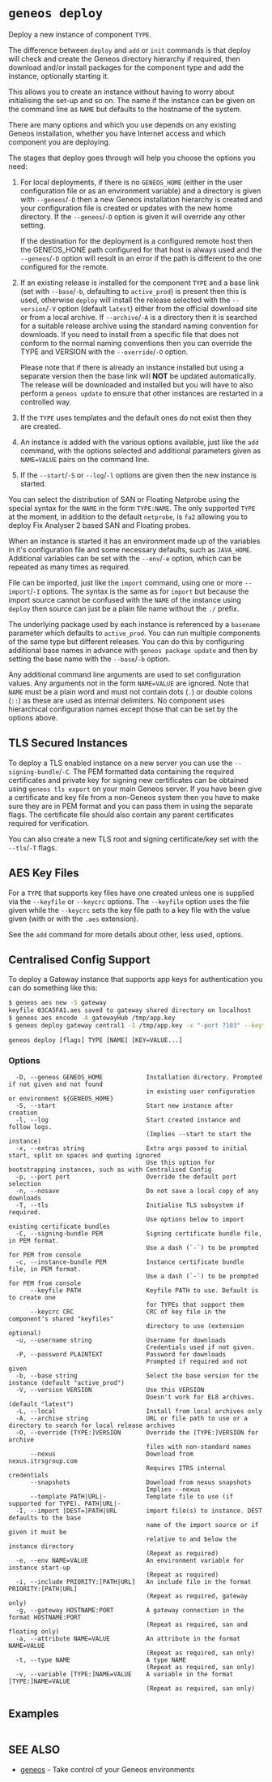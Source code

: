 # `geneos deploy`

Deploy a new instance of component `TYPE`.

The difference between `deploy` and `add` or `init` commands is that deploy will check and create the Geneos directory hierarchy if required, then download and/or install packages for the component type and add the instance, optionally starting it.

This allows you to create an instance without having to worry about initialising the set-up and so on. The name if the instance can be given on the command line as `NAME` but defaults to the hostname of the system.

There are many options and which you use depends on any existing Geneos installation, whether you have Internet access and which component you are deploying.

The stages that deploy goes through will help you choose the options you need:

1. For local deployments, if there is no `GENEOS_HOME` (either in the user configuration file or as an environment variable) and a directory is given with `--geneos`/`-D` then a new Geneos installation hierarchy is created and your configuration file is created or updates with the new home directory. If the `--geneos`/`-D` option is given it will override any other setting.

   If the destination for the deployment is a configured remote host then the GENEOS_HONE path configured for that host is always used and the `--geneos`/`-D` option will result in an error if the path is different to the one configured for the remote.

2. If an existing release is installed for the component `TYPE` and a base link (set with `--base`/`-b`, defaulting to `active_prod`) is present then this is used, otherwise `deploy` will install the release selected with the `--version`/`-V` option (default `latest`) either from the official download site or from a local archive. If `--archive`/`-A` is a directory then it is searched for a suitable release archive using the standard naming convention for downloads. If you need to install from a specific file that does not conform to the normal naming conventions then you can override the TYPE and VERSION with the `--override`/`-O` option.

   Please note that if there is already an instance installed but using a separate version then the base link will **NOT** be updated automatically. The release will be downloaded and installed but you will have to also perform a `geneos update` to ensure that other instances are restarted in a controlled way.

3. If the `TYPE` uses templates and the default ones do not exist then they are created.

4. An instance is added with the various options available, just like the `add` command, with the options selected and additional parameters given as `NAME=VALUE` pairs on the command line.

5. If the `--start`/`-S` or `--log`/`-l` options are given then the new instance is started.

You can select the distribution of SAN or Floating Netprobe using the special syntax for the `NAME` in the form `TYPE:NAME`. The only supported `TYPE` at the moment, in addition to the default `netprobe`, is `fa2` allowing you to deploy Fix Analyser 2 based SAN and Floating probes.

When an instance is started it has an environment made up of the variables in it's configuration file and some necessary defaults, such as `JAVA_HOME`. Additional variables can be set with the `--env`/`-e` option, which can be repeated as many times as required.

File can be imported, just like the `import` command, using one or more `--import`/`-I` options. The syntax is the same as for `import` but because the import source cannot be confused with the `NAME` of the instance using `deploy` then source can just be a plain file name without the `./` prefix.

The underlying package used by each instance is referenced by a `basename` parameter which defaults to `active_prod`. You can run multiple components of the same type but different releases. You can do this by configuring additional base names in advance with `geneos package update` and then by setting the base name with the `--base`/`-b` option.

Any additional command line arguments are used to set configuration values. Any arguments not in the form `NAME=VALUE` are ignored. Note that `NAME` must be a plain word and must not contain dots (`.`) or double colons (`::`) as these are used as internal delimiters. No component uses hierarchical configuration names except those that can be set by the options above.

## TLS Secured Instances

To deploy a TLS enabled instance on a new server you can use the `--signing-bundle`/`-C`. The PEM formatted data containing the required certificates and private key for signing new certificates can be obtained using `geneos tls export` on your main Geneos server. If you have been give a certificate and key file from a non-Geneos system then you have to make sure they are in PEM format and you can pass them in using the separate flags. The certificate file should also contain any parent certificates required for verification.

You can also create a new TLS root and signing certificate/key set with the `--tls`/`-T` flags.

## AES Key Files

For a `TYPE` that supports key files have one created unless one is supplied via the `--keyfile` or `--keycrc` options. The `--keyfile` option uses the file given while the `--keycrc` sets the key file path to a key file with the value given (with or with the `.aes` extension).

See the `add` command for more details about other, less used, options.

## Centralised Config Support

To deploy a Gateway instance that supports app keys for authentication you can do something like this:

```bash
$ geneos aes new -S gateway
keyfile 03CA5FA1.aes saved to gateway shared directory on localhost
$ geneos aes encode -A gatewayHub /tmp/app.key
$ geneos deploy gateway central1 -I /tmp/app.key -x "-port 7103" --keyfile ${HOME}/.config/geneos/keyfile.aes gateway-hub=https://hub.example.com:8081 app-key=app.key setup='none'
```

```text
geneos deploy [flags] TYPE [NAME] [KEY=VALUE...]
```

### Options

```text
  -D, --geneos GENEOS_HOME            Installation directory. Prompted if not given and not found
                                      in existing user configuration or environment ${GENEOS_HOME}
  -S, --start                         Start new instance after creation
  -l, --log                           Start created instance and follow logs.
                                      (Implies --start to start the instance)
  -x, --extras string                 Extra args passed to initial start, split on spaces and quoting ignored
                                      Use this option for bootstrapping instances, such as with Centralised Config
  -p, --port port                     Override the default port selection
  -n, --nosave                        Do not save a local copy of any downloads
  -T, --tls                           Initialise TLS subsystem if required.
                                      Use options below to import existing certificate bundles
  -C, --signing-bundle PEM            Signing certificate bundle file, in PEM format.
                                      Use a dash (`-`) to be prompted for PEM from console
  -c, --instance-bundle PEM           Instance certificate bundle file, in PEM format.
                                      Use a dash (`-`) to be prompted for PEM from console
      --keyfile PATH                  Keyfile PATH to use. Default is to create one
                                      for TYPEs that support them
      --keycrc CRC                    CRC of key file in the component's shared "keyfiles" 
                                      directory to use (extension optional)
  -u, --username string               Username for downloads
                                      Credentials used if not given.
  -P, --password PLAINTEXT            Password for downloads
                                      Prompted if required and not given
  -b, --base string                   Select the base version for the instance (default "active_prod")
  -V, --version VERSION               Use this VERSION
                                      Doesn't work for EL8 archives. (default "latest")
  -L, --local                         Install from local archives only
  -A, --archive string                URL or file path to use or a directory to search for local release archives
  -O, --override [TYPE:]VERSION       Override the [TYPE:]VERSION for archive
                                      files with non-standard names
      --nexus                         Download from nexus.itrsgroup.com
                                      Requires ITRS internal credentials
      --snapshots                     Download from nexus snapshots
                                      Implies --nexus
      --template PATH|URL|-           Template file to use (if supported for TYPE). PATH|URL|-
  -I, --import [DEST=]PATH|URL        import file(s) to instance. DEST defaults to the base
                                      name of the import source or if given it must be
                                      relative to and below the instance directory
                                      (Repeat as required)
  -e, --env NAME=VALUE                An environment variable for instance start-up
                                      (Repeat as required)
  -i, --include PRIORITY:[PATH|URL]   An include file in the format PRIORITY:[PATH|URL]
                                      (Repeat as required, gateway only)
  -g, --gateway HOSTNAME:PORT         A gateway connection in the format HOSTNAME:PORT
                                      (Repeat as required, san and floating only)
  -a, --attribute NAME=VALUE          An attribute in the format NAME=VALUE
                                      (Repeat as required, san only)
  -t, --type NAME                     A type NAME
                                      (Repeat as required, san only)
  -v, --variable [TYPE:]NAME=VALUE    A variable in the format [TYPE:]NAME=VALUE
                                      (Repeat as required, san only)
```

## Examples

```bash

```

## SEE ALSO

* [geneos](geneos.md)	 - Take control of your Geneos environments
